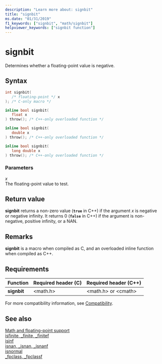 ```yaml
---
description: "Learn more about: signbit"
title: "signbit"
ms.date: "01/31/2019"
f1_keywords: ["signbit", "math/signbit"]
helpviewer_keywords: ["signbit function"]
---
```

# signbit

Determines whether a floating-point value is negative.

## Syntax

```C
int signbit(
   /* floating-point */ x
); /* C-only macro */

inline bool signbit(
   float x
) throw(); /* C++-only overloaded function */

inline bool signbit(
   double x
) throw(); /* C++-only overloaded function */

inline bool signbit(
   long double x
) throw(); /* C++-only overloaded function */
```

### Parameters

*x*<br/>
The floating-point value to test.

## Return value

**signbit** returns a non-zero value (**`true`** in C++) if the argument *x* is negative or negative infinity. It returns 0 (**`false`** in C++) if the argument is non-negative, positive infinity, or a NAN.

## Remarks

**signbit** is a macro when compiled as C, and an overloaded inline function when compiled as C++.

## Requirements

|Function|Required header (C)|Required header (C++)|
|--------------|---------------------------|-------------------------------|
|**signbit**|\<math.h>|\<math.h> or \<cmath>|

For more compatibility information, see [Compatibility](../compatibility.md).

## See also

[Math and floating-point support](../floating-point-support.md)\
[isfinite, _finite, _finitef](finite-finitef.md)\
[isinf](isinf.md)\
[isnan, _isnan, _isnanf](isnan-isnan-isnanf.md)\
[isnormal](isnormal.md)\
[_fpclass, _fpclassf](fpclass-fpclassf.md)
